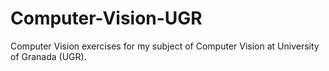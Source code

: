 # Computer-Vision-UGR
Computer Vision exercises for my subject of Computer Vision at University of Granada (UGR).
